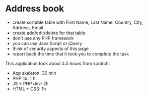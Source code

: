 Address book
============

- create sortable table with First Name, Last Name, Country, City, Address, Email 
- create add/edit/delete for that table
- don't use any PHP framework
- you can use Java Script or jQuery
- think of security aspects of this page
- report back the time that it took you to complete the task

This application took about 4.5 hours from scratch:

- App skeleton: 30 min
- PHP lib: 1 h
- JS + PHP dev: 2h
- HTML + CSS: 1h
